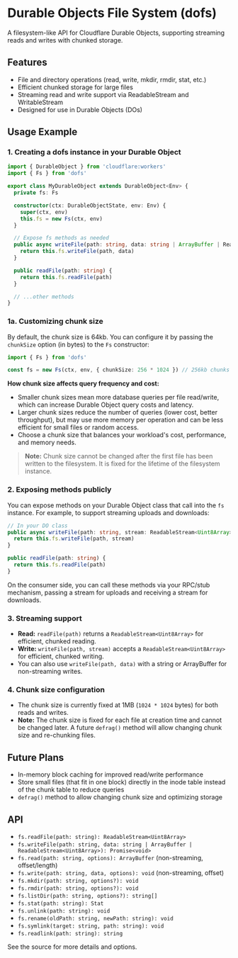 # Durable Objects File System (dofs)

A filesystem-like API for Cloudflare Durable Objects, supporting streaming reads and writes with chunked storage.

## Features

- File and directory operations (read, write, mkdir, rmdir, stat, etc.)
- Efficient chunked storage for large files
- Streaming read and write support via ReadableStream and WritableStream
- Designed for use in Durable Objects (DOs)

## Usage Example

### 1. Creating a dofs instance in your Durable Object

```ts
import { DurableObject } from 'cloudflare:workers'
import { Fs } from 'dofs'

export class MyDurableObject extends DurableObject<Env> {
  private fs: Fs

  constructor(ctx: DurableObjectState, env: Env) {
    super(ctx, env)
    this.fs = new Fs(ctx, env)
  }

  // Expose fs methods as needed
  public async writeFile(path: string, data: string | ArrayBuffer | ReadableStream<Uint8Array>) {
    return this.fs.writeFile(path, data)
  }

  public readFile(path: string) {
    return this.fs.readFile(path)
  }

  // ...other methods
}
```

### 1a. Customizing chunk size

By default, the chunk size is 64kb. You can configure it by passing the `chunkSize` option (in bytes) to the `Fs` constructor:

```ts
import { Fs } from 'dofs'

const fs = new Fs(ctx, env, { chunkSize: 256 * 1024 }) // 256kb chunks
```

**How chunk size affects query frequency and cost:**

- Smaller chunk sizes mean more database queries per file read/write, which can increase Durable Object query costs and latency.
- Larger chunk sizes reduce the number of queries (lower cost, better throughput), but may use more memory per operation and can be less efficient for small files or random access.
- Choose a chunk size that balances your workload's cost, performance, and memory needs.

> **Note:** Chunk size cannot be changed after the first file has been written to the filesystem. It is fixed for the lifetime of the filesystem instance.

### 2. Exposing methods publicly

You can expose methods on your Durable Object class that call into the `fs` instance. For example, to support streaming uploads and downloads:

```ts
// In your DO class
public async writeFile(path: string, stream: ReadableStream<Uint8Array>) {
  return this.fs.writeFile(path, stream)
}

public readFile(path: string) {
  return this.fs.readFile(path)
}
```

On the consumer side, you can call these methods via your RPC/stub mechanism, passing a stream for uploads and receiving a stream for downloads.

### 3. Streaming support

- **Read:** `readFile(path)` returns a `ReadableStream<Uint8Array>` for efficient, chunked reading.
- **Write:** `writeFile(path, stream)` accepts a `ReadableStream<Uint8Array>` for efficient, chunked writing.
- You can also use `writeFile(path, data)` with a string or ArrayBuffer for non-streaming writes.

### 4. Chunk size configuration

- The chunk size is currently fixed at 1MB (`1024 * 1024` bytes) for both reads and writes.
- **Note:** The chunk size is fixed for each file at creation time and cannot be changed later. A future `defrag()` method will allow changing chunk size and re-chunking files.

## Future Plans

- In-memory block caching for improved read/write performance
- Store small files (that fit in one block) directly in the inode table instead of the chunk table to reduce queries
- `defrag()` method to allow changing chunk size and optimizing storage

## API

- `fs.readFile(path: string): ReadableStream<Uint8Array>`
- `fs.writeFile(path: string, data: string | ArrayBuffer | ReadableStream<Uint8Array>): Promise<void>`
- `fs.read(path: string, options): ArrayBuffer` (non-streaming, offset/length)
- `fs.write(path: string, data, options): void` (non-streaming, offset)
- `fs.mkdir(path: string, options?): void`
- `fs.rmdir(path: string, options?): void`
- `fs.listDir(path: string, options?): string[]`
- `fs.stat(path: string): Stat`
- `fs.unlink(path: string): void`
- `fs.rename(oldPath: string, newPath: string): void`
- `fs.symlink(target: string, path: string): void`
- `fs.readlink(path: string): string`

See the source for more details and options.
